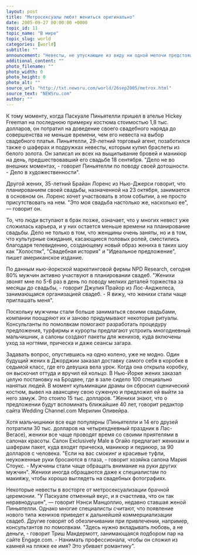 ```yaml
---
layout: post
title: "Метросексуалы любят жениться оригинально"
date: 2005-09-27 00:00:00 +0000
topic_id: 11
topic_name: "В мире"
topic_slug: world
categories: [world]
subtitle: ""
announcement: "Невесты, не упускающие из виду ни одной мелочи предстоящей свадьбы, никуда не делись, но все чаще они стоят перед алтарем с женихами, которых мелочи этого дня заботят ничуть не меньше. Десятилетие назад большинство мужчин ограничивалось выбором ди-джея для вечеринки, но сегодня они все чаще вникают во все вопросы - от размещения гостей за столом и украшения этого стола до дизайна свадебного торта и сувениров для гостей, пишет американский журнал Time (перевод на сайте Inopressa.ru)."
additional_content: ""
photo_filename: ""
photo_width: 0
photo_height: 0
photo_alt: ""
source_url: "http://txt.newsru.com/world/26sep2005/metrox.html"
source_text: "NEWSru.com"
author: ""
---
```

К тому моменту, когда Паскуале Пиньятелли пришел в ателье Hickey Freeman на последнюю примерку костюма стоимостью 1,8 тыс. долларов, он потратил на доведение своего свадебного наряда до совершенства не меньше времени, чем его невеста на выбор свадебного платья. Пиньятелли, 29-летний торговый агент, позаботился также о шаферах и подружках невесты, которым купил браслеты из белого золота. Он записал их всех на выщипывание бровей и маникюр на день, предшествовавший его свадьбе 18 сентября. "Дело не во внешних моментах, - говорит Пиньятелли по поводу своей дотошности. - Дело в художественности".

Другой жених, 35-летний Брайан Лоренс из Нью-Джерси говорит, что планированием своей свадьбы, назначенной на 23 октября, занимается в основном он. Лоренс хочет участвовать в этом событии, а не просто присутствовать на нем. "Это моя свадьба настолько же, насколько ее", &mdash; говорит он.

То, что люди вступают в брак позже, означает, что у многих невест уже сложилась карьера, и у них остается меньше времени на планирование свадьбы. Дело не только в том, что женщины очень заняты, но и в том, что культурные ожидания, касающиеся половых ролей, сместились благодаря телевидению, создающему новый образ жениха в таких шоу как "Холостяк", "Свадебная история" и "Идеальное предложение", пишет американское издание.

По данным нью-йоркской маркетинговой фирмы NPD Research, сегодня 80% мужчин активно участвуют в планировании свадеб. "Женихи звонят мне по 5-6 раз в день по поводу мелких деталей торжества за месяцы до свадьбы, - говорит Джулия Прайор из Лос-Анджелеса, занимающаяся организацией свадеб. - Я вижу, что женихи стали чаще приглашать меня".

Поскольку мужчины стали больше заниматься своими свадьбами, компании поощряют их и заново придумывают некоторые ритуалы. Консультанты по помолвкам помогают разработать процедуру предложения, турфирмы и курорты предлагают устроить многодневный мальчишник, а салоны создают пакеты для женихов, куда включены уход за ногтями, прическа и даже сеансы загара.

Задавать вопрос, опустившись на одно колено, уже не модно. Один будущий жених в Джорджии заказал доставку самого себя в коробке в седьмой класс, где его девушка вела урок. Когда она открыла коробку, он выскочил оттуда и вручил ей кольцо. В Нью-Йорке жених заказал целую постановку на Бродвее, где в зале сидело 100 специально нанятых людей. В момент кульминации драмы он сбросил сценический костюм, вывел на авансцену свою суженую и предложил ей выйти за него замуж. Это стоило 15 тыс. долларов. "Женихи знают, что о предложении будут вспоминать ближайшие 40 лет, говорит редактор сайта Wedding Channel.com Мерилин Оливейра.

Хотя мальчишники все еще популярны (Пиньятелли и 14 его друзей потратили 30 тыс. долларов на четырехдневный праздник в Лас-Вегасе), женихи все чаще проводят время со своими приятелями в салонах красоты. Салон Exclusively Male в Огайо предлагает женихам и шаферам пакет, куда входят прическа, маникюр и педикюр, за 90 долларов с человека. "Если на вас смокинг и красивые туфли, неухоженные руки бросаются в глаза, - говорит хозяйка салона Мария Стоукс. - Мужчины стали чаще обращать внимание на руки других мужчин". Женихи иногда обращаются даже к специалистам по макияжу, чтобы хорошо выглядеть на свадебных фотографиях.

Некоторые невесты в восторге от метросексуализации брачной церемонии. "У Паскуале отменный вкус, и я счастлива, что он так неравнодушен", &mdash; говорит Нэнси Манцоллио, недавно ставшая женой Пиньятелли. Однако многие специалисты считают, что появление нового типа женихов приведет к дальнейшей коммерциализации свадеб. Другие говорят об обезличивании при привлечении, например, консультантов по помолвкам. "Здесь нужно вкладывать любовь, а не деньги, - говорит Триш Макдермотт, занимающаяся подбором пар на сайте Engage.com. - Нанимать профессионала, чтобы он сложил из камней на пляже ее имя? Это убивает романтику".
